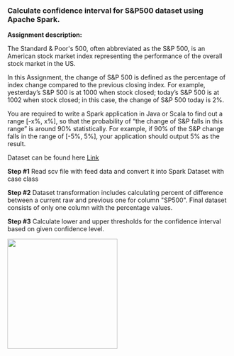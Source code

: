 ### Calculate confidence interval for S&P500 dataset using Apache Spark.

**Assignment description:**

The Standard & Poor's 500, often abbreviated as the S&P 500, is an American stock market index representing the performance of the overall stock market in the US.

In this Assignment, the change of S&P 500 is defined as the percentage of index change compared to the previous closing index. For example, yesterday’s S&P 500 is at 1000 when stock closed; today’s S&P 500 is at 1002 when stock closed; in this case, the change of S&P 500 today is 2%.

You are required to write a Spark application in Java or Scala to find out a range [-x%, x%], so that the probability of “the change of S&P falls in this range” is around 90% statistically. For example, if 90% of the S&P change falls in the range of [-5%, 5%], your application should output 5% as the result.

Dataset can be found here [Link](https://fred.stlouisfed.org/series/SP500/downloaddata)

**Step #1**
Read scv file with feed data and convert it into Spark Dataset with case class

**Step #2**
Dataset transformation includes calculating percent of difference between a current raw and previous one for column "SP500". 
Final dataset consists of only one column with the percentage values.

**Step #3**
Calculate lower and upper thresholds for the confidence interval based on given confidence level. 

<img src="http://pad3.whstatic.com/images/thumb/9/98/Calculate-Confidence-Interval-Step-5-Version-4.jpg/aid1383548-v4-728px-Calculate-Confidence-Interval-Step-5-Version-4.jpg" width="248">
